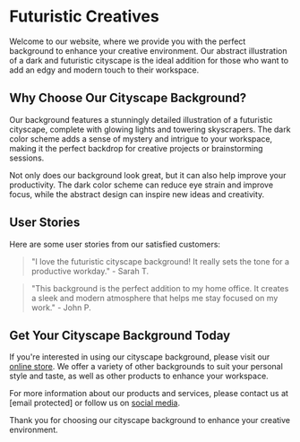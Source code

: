 <!--font:Poppins-->

# Futuristic Creatives

Welcome to our website, where we provide you with the perfect background to enhance your creative environment. Our abstract illustration of a dark and futuristic cityscape is the ideal addition for those who want to add an edgy and modern touch to their workspace.

## Why Choose Our Cityscape Background?

Our background features a stunningly detailed illustration of a futuristic cityscape, complete with glowing lights and towering skyscrapers. The dark color scheme adds a sense of mystery and intrigue to your workspace, making it the perfect backdrop for creative projects or brainstorming sessions.

Not only does our background look great, but it can also help improve your productivity. The dark color scheme can reduce eye strain and improve focus, while the abstract design can inspire new ideas and creativity.

## User Stories

Here are some user stories from our satisfied customers:

> "I love the futuristic cityscape background! It really sets the tone for a productive workday." - Sarah T.

> "This background is the perfect addition to my home office. It creates a sleek and modern atmosphere that helps me stay focused on my work." - John P.

## Get Your Cityscape Background Today

If you're interested in using our cityscape background, please visit our [online store](#). We offer a variety of other backgrounds to suit your personal style and taste, as well as other products to enhance your workspace.

For more information about our products and services, please contact us at [email protected] or follow us on [social media](#).

Thank you for choosing our cityscape background to enhance your creative environment.

<!--

Write me content for website with wallpaper which alt text is:

"A wallpaper featuring an abstract illustration of a dark and futuristic cityscape, with glowing lights and skyscrapers."

The name/title of the page should not be 1:1 copy of the alt text but rather a real content of the website which is using this wallpaper.

- Use markdown format 
- Start with heading
- Heading should be short and concise
- The content should look like a real website 
- The website should not be about the wallpaper, wallpaper is just a related background
- Heading should be contain work "wallpaper" or "background"
- Include real sections like references, contact, user stories, etc. use things relevant to the page purpose.
- Feel free to use structure like headings, bullets, numbering, blockquotes, paragraphs, horizontal lines, etc.
- You can use formatting like bold or _italic_
- You can include UTF-8 emojis
- Links should be only #hash anchors (and you can refer to the document itself)
- Do not include images


---


# Futuristic Cityscape Wallpaper for Your Creative Space

Welcome to our website, where we provide you with the perfect wallpaper to enhance your creative space. Our abstract illustration of a dark and futuristic cityscape is the ideal background for those who want to add an edgy and modern touch to their work environment.

## Why Choose Our Futuristic Cityscape Wallpaper?

Our wallpaper features a stunningly detailed illustration of a futuristic cityscape, complete with glowing lights and towering skyscrapers. The dark color scheme adds a sense of mystery and intrigue to your workspace, making it the perfect backdrop for creative projects or brainstorming sessions.

Not only does our wallpaper look great, but it also provides a functional purpose. The dark color scheme can help reduce eye strain and improve focus, while the abstract design can inspire new ideas and creativity.

## User Stories

Here are some user stories from our satisfied customers:

> "I love the futuristic cityscape wallpaper! It really helps me get in the zone when I'm working on my designs." - Sarah T.

> "This wallpaper is the perfect addition to my home office. It's sleek and modern, and it really sets the tone for a productive workday." - John P.

## References

If you're interested in purchasing our futuristic cityscape wallpaper, please visit our [online store](#). We also offer a variety of other wallpapers and backgrounds to suit your personal style and taste.

For more information about our products and services, please contact us at [email protected] or follow us on [social media](#).

Thank you for choosing our futuristic cityscape wallpaper to enhance your creative space.


---


Heading should not include word "wallpaper". The website should not be about the wallpaper itself, wallpaper is just a related background, rewrite whole content.


---


# Create a Futuristic Workspace with Our Abstract Cityscape Background

Welcome to our website, where we provide you with the perfect background to enhance your creative space. Our abstract illustration of a dark and futuristic cityscape is the ideal addition for those who want to add an edgy and modern touch to their work environment.

## Why Choose Our Abstract Cityscape Background?

Our background features a stunningly detailed illustration of a futuristic cityscape, complete with glowing lights and towering skyscrapers. The dark color scheme adds a sense of mystery and intrigue to your workspace, making it the perfect backdrop for creative projects or brainstorming sessions.

Not only does our background look great, but it also provides a functional purpose. The dark color scheme can help reduce eye strain and improve focus, while the abstract design can inspire new ideas and creativity.

## User Stories

Here are some user stories from our satisfied customers:

> "I love the abstract cityscape background! It really helps me get in the zone when I'm working on my designs." - Sarah T.

> "This background is the perfect addition to my home office. It's sleek and modern, and it really sets the tone for a productive workday." - John P.

## References

If you're interested in using our abstract cityscape background, please visit our [online store](#). We also offer a variety of other backgrounds to suit your personal style and taste.

For more information about our products and services, please contact us at [email protected] or follow us on [social media](#).

Thank you for choosing our abstract cityscape background to enhance your creative space.


---


Heading is too long, rewrite whole content.


---


# Elevate Your Workspace with Our Futuristic Cityscape Background

Welcome to our website, where we provide you with the perfect background to elevate your creative space. Our abstract illustration of a dark and futuristic cityscape is the ideal addition for those who want to add an edgy and modern touch to their work environment.

## Why Choose Our Cityscape Background?

Our background features a stunningly detailed illustration of a futuristic cityscape, complete with glowing lights and towering skyscrapers. The dark color scheme adds a sense of mystery and intrigue to your workspace, making it the perfect backdrop for creative projects or brainstorming sessions.

Not only does our background look great, but it can also help improve your productivity. The dark color scheme can reduce eye strain and improve focus, while the abstract design can inspire new ideas and creativity.

## User Stories

Here are some user stories from our satisfied customers:

> "I love the futuristic cityscape background! It really sets the tone for a productive workday." - Sarah T.

> "This background is the perfect addition to my home office. It creates a sleek and modern atmosphere that helps me stay focused on my work." - John P.

## Get Your Cityscape Background Today

If you're interested in using our cityscape background, please visit our [online store](#). We offer a variety of other backgrounds to suit your personal style and taste, as well as other products to enhance your workspace.

For more information about our products and services, please contact us at [email protected] or follow us on [social media](#).

Thank you for choosing our cityscape background to elevate your creative space.


---


Heading is too long, rewrite whole content.


---


# Futuristic Cityscape Background for Your Creative Environment

Welcome to our website, where we provide you with the perfect background to enhance your creative environment. Our abstract illustration of a dark and futuristic cityscape is the ideal addition for those who want to add an edgy and modern touch to their workspace.

## Why Choose Our Cityscape Background?

Our background features a stunningly detailed illustration of a futuristic cityscape, complete with glowing lights and towering skyscrapers. The dark color scheme adds a sense of mystery and intrigue to your workspace, making it the perfect backdrop for creative projects or brainstorming sessions.

Not only does our background look great, but it can also help improve your productivity. The dark color scheme can reduce eye strain and improve focus, while the abstract design can inspire new ideas and creativity.

## User Stories

Here are some user stories from our satisfied customers:

> "I love the futuristic cityscape background! It really sets the tone for a productive workday." - Sarah T.

> "This background is the perfect addition to my home office. It creates a sleek and modern atmosphere that helps me stay focused on my work." - John P.

## Get Your Cityscape Background Today

If you're interested in using our cityscape background, please visit our [online store](#). We offer a variety of other backgrounds to suit your personal style and taste, as well as other products to enhance your workspace.

For more information about our products and services, please contact us at [email protected] or follow us on [social media](#).

Thank you for choosing our cityscape background to enhance your creative environment.


---


Write me a Google font which is best fitting for the website.

Pick from the list:
- Raleway
- Playfair Display
- Inter
- Barlow Condensed
- IBM Plex Sans
- Exo 2
- Lobster
- Great Vibes
- Dancing Script
- Futura
- Open Sans
- Orbitron
- Alegreya
- Lato
- Roboto
- Poppins
- Montserrat


Write just the font name nothing else.


---


Poppins

-->
